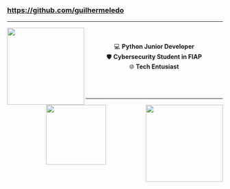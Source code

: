 ### https://github.com/guilhermeledo
---

<div>
  <a href="https://github.com/guilhermeledo">
  <img height="180em" align="left" src="https://github-readme-stats.vercel.app/api?username=guilhermeledo&show_icons=true&theme=merko&include_all_commits=true&count_private=true"/>
  </a>
</div>

<div align="center"><br><br>
  💻 <b>Python Junior Developer</b><br>
  🛡️ <b>Cybersecurity Student in FIAP</b><br>
  🌐 <b>Tech Entusiast</b><br><br><br><br>
</div>

---

<div>
  <a href="https://github.com/guilhermeledo">
  <img height="180em" align="right" src="https://github-readme-stats.vercel.app/api/top-langs/?username=guilhermeledo&layout=compact&langs_count=7&theme=merko"/>
  </a>
</div>

<div align="center">
<img width="140" src="https://media1.tenor.com/images/80102550479835807fdd8ab3cbab2565/tenor.gif" />
</div>
